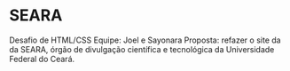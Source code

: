 # SEARA

Desafio de HTML/CSS
Equipe: Joel e Sayonara
Proposta: refazer o site da da SEARA, órgão de divulgação científica e tecnológica da Universidade Federal do Ceará.
